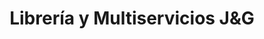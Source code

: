 ---
title: "Librería y Multiservicios J&G"
url: /caraz/libreria-y-multiservicios-jyg/
shop: comodidad
---